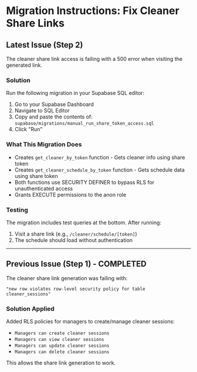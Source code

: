 # Migration Instructions: Fix Cleaner Share Links

## Latest Issue (Step 2)
The cleaner share link access is failing with a 500 error when visiting the generated link.

### Solution
Run the following migration in your Supabase SQL editor:

1. Go to your Supabase Dashboard
2. Navigate to SQL Editor
3. Copy and paste the contents of: `supabase/migrations/manual_run_share_token_access.sql`
4. Click "Run"

### What This Migration Does
- Creates `get_cleaner_by_token` function - Gets cleaner info using share token
- Creates `get_cleaner_schedule_by_token` function - Gets schedule data using share token
- Both functions use SECURITY DEFINER to bypass RLS for unauthenticated access
- Grants EXECUTE permissions to the anon role

### Testing
The migration includes test queries at the bottom. After running:
1. Visit a share link (e.g., `/cleaner/schedule/[token]`)
2. The schedule should load without authentication

---

## Previous Issue (Step 1) - COMPLETED
The cleaner share link generation was failing with:
```
"new row violates row-level security policy for table cleaner_sessions"
```

### Solution Applied
Added RLS policies for managers to create/manage cleaner sessions:
- `Managers can create cleaner sessions`
- `Managers can view cleaner sessions`
- `Managers can update cleaner sessions`
- `Managers can delete cleaner sessions`

This allows the share link generation to work.